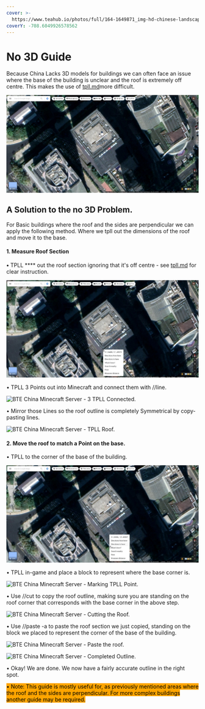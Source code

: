 ```yaml
---
cover: >-
  https://www.teahub.io/photos/full/164-1649871_img-hd-chinese-landscape-watercolor-painting-cecilia-chinese.jpg
coverY: -708.6049926578562
---
```


# No 3D Guide

Because China Lacks 3D models for buildings we can often face an issue where the base of the building is unclear and the roof is extremely off centre. This makes the use of [tpll.md](tpll.md "mention")more difficult.

![Google Maps View of Somewhere in Shanghai - No 3D.](<../../.gitbook/assets/image (5).png>)

## A Solution to the no 3D Problem.

For Basic buildings where the roof and the sides are perpendicular we can apply the following method. Where we tpll out the dimensions of the roof and move it to the base.

#### **1. Measure Roof Section**

**•** TPLL **** out the roof section ignoring that it's off centre - see [tpll.md](tpll.md "mention") for clear instruction.

![Google Maps View of Somewhere in Shanghai - No 3D - Right Click Coordinates.](<../../.gitbook/assets/image (4) (1).png>)

• TPLL 3 Points out into Minecraft and connect them with //line.

![BTE China Minecraft Server - 3 TPLL Connected.](<../../.gitbook/assets/2022-03-31\_16.20.14 (1).png>)

• Mirror those Lines so the roof outline is completely Symmetrical by copy-pasting lines.

![BTE China Minecraft Server - TPLL Roof.](<../../.gitbook/assets/2022-03-31\_16.21.47 (1).png>)

#### 2. Move the roof to match a Point on the base.

• TPLL to the corner of the base of the building.&#x20;

![Google Maps View of Somewhere in Shanghai - No 3D - Right Click Coordinates.](<../../.gitbook/assets/image (6).png>)

• TPLL in-game and place a block to represent where the base corner is.

![BTE China Minecraft Server - Marking TPLL Point.](../../.gitbook/assets/2022-03-31\_16.47.55.png)

• Use //cut to copy the roof outline, making sure you are standing on the roof corner that corresponds with the base corner in the above step.

![BTE China Minecraft Server - Cutting the Roof.](../../.gitbook/assets/2022-03-31\_16.46.41.png)

• Use //paste -a to paste the roof section we just copied, standing on the block we placed to represent the corner of the base of the building.

![BTE China Minecraft Server - Paste the roof.](<../../.gitbook/assets/2022-03-31\_16.46.59 (1).png>)

![BTE China Minecraft Server - Completed Outline.](../../.gitbook/assets/2022-03-31\_16.57.04.png)

• Okay! We are done. We now have a fairly accurate outline in the right spot.

<mark style="background-color:orange;">• Note: This guide is mostly useful for, as previously mentioned areas where the roof and the sides are perpendicular. For more complex buildings another guide may be required.</mark>
